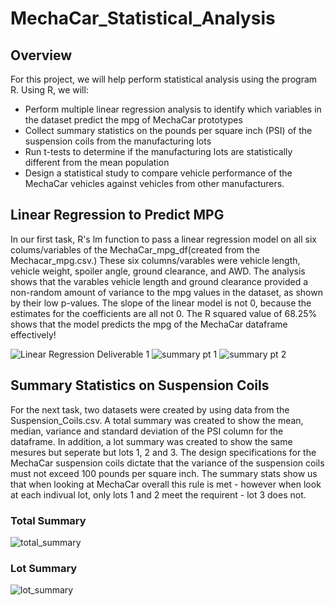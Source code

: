 # MechaCar_Statistical_Analysis


## Overview

For this project, we will help perform statistical analysis using the program R. Using R, we will:

- Perform multiple linear regression analysis to identify which variables in the dataset predict the mpg of MechaCar prototypes
- Collect summary statistics on the pounds per square inch (PSI) of the suspension coils from the manufacturing lots
- Run t-tests to determine if the manufacturing lots are statistically different from the mean population
- Design a statistical study to compare vehicle performance of the MechaCar vehicles against vehicles from other manufacturers.


## Linear Regression to Predict MPG

In our first task, R's lm function to pass a linear regression model on all six colums/variables of the MechaCar_mpg_df(created from the Mechacar_mpg.csv.) These six columns/varables were vehicle length, vehicle weight, spoiler angle, ground clearance, and AWD. The analysis shows that the varables vehicle length and ground clearance provided a non-random amount of variance to the mpg values in the dataset, as shown by their low p-values. The slope of the linear model is not 0, because the estimates for the coefficients are all not 0. The R squared value of 68.25% shows that the model predicts the mpg of the MechaCar dataframe effectively! 

![Linear Regression Deliverable 1 ](https://user-images.githubusercontent.com/87949792/152708284-5eb88f5f-270a-4827-86c3-42793c6a3dcd.png)
![summary pt 1](https://user-images.githubusercontent.com/87949792/152708435-146f7292-95c0-44b7-a600-45aaef0c5ba7.png)
![summary pt 2](https://user-images.githubusercontent.com/87949792/152708439-7fbe48ab-ff42-4007-bf23-6b6f25600a3d.png)


## Summary Statistics on Suspension Coils

For the next task, two datasets were created by using data from the Suspension_Coils.csv. A total summary was created to show the mean, median, variance and standard deviation of the PSI column for the dataframe. In addition, a lot summary was created to show the same mesures but seperate but lots 1, 2 and 3. The design specifications for the MechaCar suspension coils dictate that the variance of the suspension coils must not exceed 100 pounds per square inch. The summary stats show us that when looking at MechaCar overall this rule is met - however when look at each indivual lot, only lots 1 and 2 meet the requirent - lot 3 does not. 

### Total Summary
![total_summary](https://user-images.githubusercontent.com/87949792/152710228-28ba3e79-145c-4e21-83fe-8fc29151d667.png)


### Lot Summary
![lot_summary](https://user-images.githubusercontent.com/87949792/152710244-d2510bae-7c5d-4914-9f9a-0ff455e3f92f.png)

